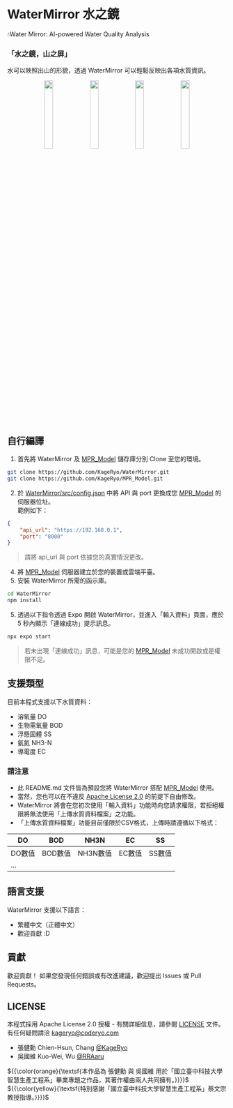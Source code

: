 # WaterMirror 水之鏡
💧Water Mirror: AI-powered Water Quality Analysis
  
### 「水之鏡，山之屏」  
水可以映照出山的形貌，透過 WaterMirror 可以輕鬆反映出各項水質資訊。  

<div align=center>
  <img src="https://github.com/user-attachments/assets/cfc34b1c-2ded-4cd7-9320-fe420d2d012e" width=20%></img>
  <img src="https://github.com/user-attachments/assets/f56e7f67-f5cd-4c73-ab1c-c9e03f742b15" width=20%></img>
  <img src="https://github.com/user-attachments/assets/1cd8ece4-c2fd-4084-97b1-62d8dd7dcb92" width=20%></img>
  <img src="https://github.com/user-attachments/assets/c454c1e6-42df-49c6-a466-ca2e09409392" width=20%></img>
</div>
  
## 自行編譯
1. 首先將 WaterMirror 及 [MPR_Model](https://github.com/KageRyo/MPR_Model) 儲存庫分別 Clone 至您的環境。
```bash
git clone https://github.com/KageRyo/WaterMirror.git
git clone https://github.com/KageRyo/MPR_Model.git
```
2. 於 [WaterMirror/src/config.json](WaterMirror/src/config.json) 中將 API 與 port 更換成您 [MPR_Model](https://github.com/KageRyo/MPR_Model) 的伺服器位址。  
   範例如下：
```json
{
    "api_url": "https://192.168.0.1",
    "port": "8000"
}
```
> 請將 api_url 與 port 依據您的真實情況更改。  
4. 將 [MPR_Model](https://github.com/KageRyo/MPR_Model) 伺服器建立於您的裝置或雲端平臺。
5. 安裝 WaterMirror 所需的函示庫。
```bash
cd WaterMirror
npm install
```
5. 透過以下指令透過 Expo 開啟 WaterMirror，並進入「輸入資料」頁面，應於 5 秒內顯示「連線成功」提示訊息。
```bash
npx expo start
```
> 若未出現「連線成功」訊息，可能是您的 [MPR_Model](https://github.com/RotatingPotato/MPR_Model) 未成功開啟或是權限不足。
  
## 支援類型
目前本程式支援以下水質資料：  
- 溶氧量 DO  
- 生物需氧量 BOD  
- 浮懸固體 SS  
- 氨氮 NH3-N  
- 導電度 EC
  
### 請注意
- 此 README.md 文件皆為預設您將 WaterMirror 搭配 [MPR_Model](https://github.com/KageRyo/MPR_Model) 使用。
- 當然，您也可以在不違反 [Apache License 2.0](LICENSE) 的前提下自由修改。
- WaterMirror 將會在您初次使用「輸入資料」功能時向您請求權限，若拒絕權限將無法使用「上傳水質資料檔案」之功能。  
- 「上傳水質資料檔案」功能目前僅限於CSV格式，上傳時請遵循以下格式：  
  
| DO     	| BOD     	| NH3N     	| EC     	| SS     	|
|--------	|---------	|----------	|--------	|--------	|
| DO數值 	| BOD數值 	| NH3N數值 	| EC數值 	| SS數值 	|
| ...    	                                          	|
  
## 語言支援
WaterMirror 支援以下語言：  
- 繁體中文（正體中文）
- 歡迎貢獻 :D

## 貢獻
歡迎貢獻！ 如果您發現任何錯誤或有改進建議，歡迎提出 Issues 或 Pull Requests。  

## LICENSE  
本程式採用 Apache License 2.0 授權 - 有關詳細信息，請參閱 [LICENSE](LICENSE) 文件。  
有任何疑問請洽 kageryo@coderyo.com
+ 張健勳 Chien-Hsun, Chang [@KageRyo](https://github.com/KageRyo)   
+ 吳國維 Kuo-Wei, Wu [@RRAaru](https://github.com/RRAaru)

${{\color{orange}{\textsf{本作品為 張健勳 與 吳國維 用於「國立臺中科技大學智慧生產工程系」畢業專題之作品，其著作權由兩人共同擁有。}}}}\$  
${{\color{yellow}{\textsf{特別感謝「國立臺中科技大學智慧生產工程系」蔡文宗 教授指導。}}}}\$  

